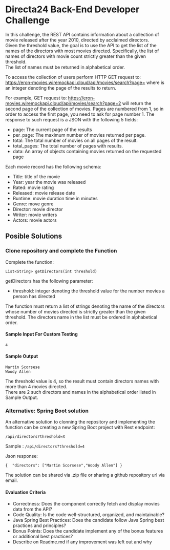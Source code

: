 # Directa24 Back-End Developer Challenge

In this challenge, the REST API contains information about a collection of movie released after the year 2010, directed by acclaimed directors.  
Given the threshold value, the goal is to use the API to get the list of the names of the directors with most movies directed. Specifically, the list of names of directors with movie count strictly greater than the given threshold.   
The list of names must be returned in alphabetical order.

To access the collection of users perform HTTP GET request to:
https://eron-movies.wiremockapi.cloud/api/movies/search?page=<pageNumber>
where <pageNumber> is an integer denoting the page of the results to return.

For example, GET request to:
https://eron-movies.wiremockapi.cloud/api/movies/search?page=2
will return the second page of the collection of movies. Pages are numbered from 1, so in order to access the first page, you need to ask for page number 1.
The response to such request is a JSON with the following 5 fields:

- page: The current page of the results
- per_page: The maximum number of movies returned per page.
- total: The total number of movies on all pages of the result.
- total_pages: The total number of pages with results.
- data: An array of objects containing movies returned on the requested page

Each movie record has the following schema:
- Title: title of the movie
- Year: year the movie was released
- Rated: movie rating
- Released: movie release date
- Runtime: movie duration time in minutes
- Genre: move genre
- Director: movie director
- Writer: movie writers
- Actors: movie actors

## Posible Solutions
### Clone repository and complete the Function

Complete the function:

    List<String> getDirectors(int threshold)

getDirectors has the following parameter:
- threshold: integer denoting the threshold value for the number movies a person has directed

The function must return a list of strings denoting the name of the directors whose number of movies directed is strictly greater than the given threshold.
The directors name in the list must be ordered in alphabetical order.


#### Sample Input For Custom Testing
    4  
#### Sample Output
    Martin Scorsese
    Woody Allen

The threshold value is 4, so the result must contain directors names with more than 4 movies directed.   
There are 2 such directors and names in the alphabetical order listed in Sample Output.

### Alternative: Spring Boot solution

An alternative solution to clonning the repository and implementing the function can be creating a new Spring Boot project with Rest endpoint:
```
/api/directors?threshold=X
```

Sample : `/api/directors?threshold=4`

Json response:
```
{  "directors": ["Martin Scorsese","Woody Allen"] }
```

The solution can be shared via .zip file or sharing a github repository url via email.

#### Evaluation Criteria
- Correctness: Does the component correctly fetch and display movies data from the API?
- Code Quality: Is the code well-structured, organized, and maintainable?
- Java Spring Best Practices: Does the candidate follow Java Spring best practices and principles?
- Bonus Points: Does the candidate implement any of the bonus features or additional
  best practices?
- Describe on Readme.md if any improvement was left out and why
